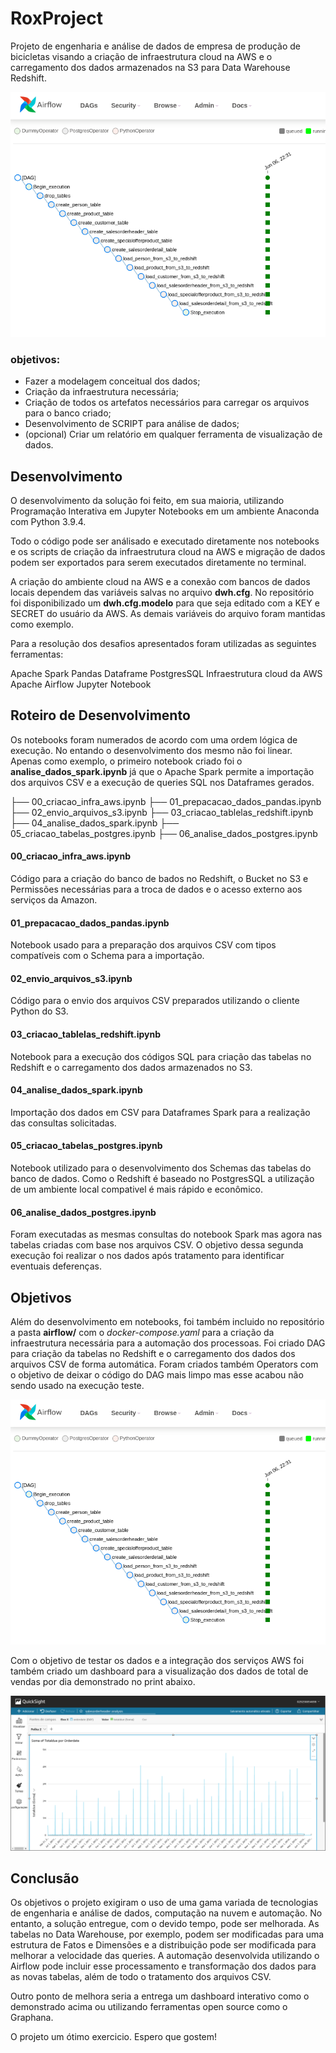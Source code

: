 # RoxProject

Projeto de engenharia e análise de dados de empresa de produção de bicicletas visando a criação de infraestrutura cloud na AWS e o carregamento dos dados armazenados na S3 para Data Warehouse Redshift. 

![airflow dag execution](https://github.com/elmarculino/roxproject/blob/master/images/airflow_stage_execution.png?raw=true)

### objetivos:

- Fazer a modelagem conceitual dos dados;
- Criação da infraestrutura necessária;
- Criação de todos os artefatos necessários para carregar os arquivos para o banco criado;
- Desenvolvimento de SCRIPT para análise de dados;
- (opcional) Criar um relatório em qualquer ferramenta de visualização de dados.

## Desenvolvimento

O desenvolvimento da solução foi feito, em sua maioria, utilizando Programação Interativa em Jupyter Notebooks em um ambiente Anaconda com Python 3.9.4. 

Todo o código pode ser análisado e executado diretamente nos notebooks e os scripts de criação da infraestrutura cloud na AWS e migração de dados podem ser exportados para serem executados diretamente no terminal.

A criação do ambiente cloud na AWS e a conexão com bancos de dados locais dependem das variáveis salvas no arquivo __dwh.cfg__. No repositório foi disponibilizado um __dwh.cfg.modelo__ para que seja editado com a KEY e SECRET do usuário da AWS. As demais variáveis do arquivo foram mantidas como exemplo.

Para a resolução dos desafios apresentados foram utilizadas as seguintes ferramentas: 

Apache Spark
Pandas Dataframe
PostgresSQL
Infraestrutura cloud da AWS
Apache Airflow 
Jupyter Notebook

## Roteiro de Desenvolvimento

Os notebooks foram numerados de acordo com uma ordem lógica de execução. No entando o desenvolvimento dos mesmo não foi linear. Apenas como exemplo, o primeiro notebook criado foi o __analise_dados_spark.ipynb__ já que o Apache Spark permite a importação dos arquivos CSV e a execução de queries SQL nos Dataframes gerados.

├── 00_criacao_infra_aws.ipynb
├── 01_prepacacao_dados_pandas.ipynb
├── 02_envio_arquivos_s3.ipynb
├── 03_criacao_tablelas_redshift.ipynb
├── 04_analise_dados_spark.ipynb
├── 05_criacao_tabelas_postgres.ipynb
├── 06_analise_dados_postgres.ipynb

#### 00_criacao_infra_aws.ipynb
    
Código para a criação do banco de bados no Redshift, o Bucket no S3 e Permissões necessárias para a troca de dados e o acesso externo aos serviços da Amazon.

#### 01_prepacacao_dados_pandas.ipynb

Notebook usado para a preparação dos arquivos CSV com tipos compatíveis com o Schema para a importação.

#### 02_envio_arquivos_s3.ipynb

Código para o envio dos arquivos CSV preparados utilizando o cliente Python do S3.

#### 03_criacao_tablelas_redshift.ipynb

Notebook para a execução dos códigos SQL para criação das tabelas no Redshift e o carregamento dos dados armazenados no S3.

#### 04_analise_dados_spark.ipynb

Importação dos dados em CSV para Dataframes Spark para a realização das consultas solicitadas.

#### 05_criacao_tabelas_postgres.ipynb

Notebook utilizado para o desenvolvimento dos Schemas das tabelas do banco de dados. Como o Redshift é baseado no PostgresSQL a utilização de um ambiente local compativel é mais rápido e econômico.

#### 06_analise_dados_postgres.ipynb

Foram executadas as mesmas consultas do notebook Spark mas agora nas tabelas criadas com base nos arquivos CSV. O objetivo dessa segunda execução foi realizar o nos dados após tratamento para identificar eventuais deferenças.

## Objetivos

Além do desenvolvimento em notebooks, foi também incluido no repositório a pasta __airflow/__ com o _docker-compose.yaml_ para a criação da infraestrutura necessária para a automação dos processoas. Foi criado DAG para criação da tabelas no Redshift e o carregamento dos dados dos arquivos CSV de forma automática. Foram criados também Operators com o objetivo de deixar o código do DAG mais limpo mas esse acabou não sendo usado na execução teste.


![airflow dag execution](https://github.com/elmarculino/roxproject/blob/master/images/airflow_stage_execution.png?raw=true)

Com o objetivo de testar os dados e a integração dos serviços AWS foi 
também criado um dashboard para a visualização dos dados de total de vendas por dia demonstrado no print abaixo.

![quicksight dashboard](https://github.com/elmarculino/roxproject/blob/master/images/dashboard_quicksight.png?raw=true)

## Conclusão

Os objetivos o projeto exigiram o uso de uma gama variada de tecnologias de engenharia e análise de dados, computação na nuvem e automação.  No entanto, a solução entregue, com o devido tempo, pode ser melhorada. As tabelas no Data Warehouse, por exemplo,  podem ser modificadas para uma estrutura de Fatos e Dimensões e a distribuição pode ser modificada para melhorar a velocidade das queries. A automação desenvolvida utilizando o Airflow pode incluir esse processamento e transformação dos dados para as novas tabelas, além de todo o tratamento dos arquivos CSV.

Outro ponto de melhora seria a entrega um dashboard interativo como o demonstrado acima ou utilizando ferramentas open source como o Graphana.  

O projeto um ótimo exercicio. Espero que gostem!
